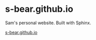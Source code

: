 # s-bear.github.io
Sam's personal website. Built with Sphinx.

[s-bear.github.io](https://s-bear.github.io/)
